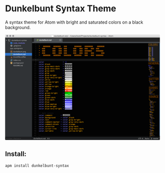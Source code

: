 # Dunkelbunt Syntax Theme

A syntax theme for Atom with bright and saturated colors on a black background.

![screenshot](https://raw.githubusercontent.com/monsterkodi/dunkelbunt-syntax/master/dunkelbunt.png)

## Install:

```
apm install dunkelbunt-syntax
```
